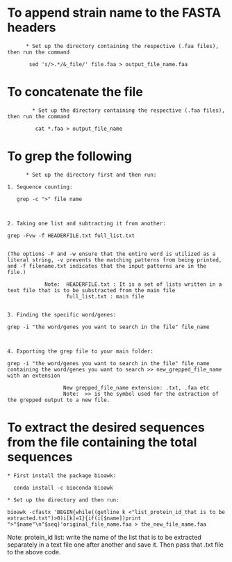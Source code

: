 # To append strain name to the FASTA headers
          
         
          * Set up the directory containing the respective (.faa files), then run the command
           
           sed 's/>.*/&_file/' file.faa > output_file_name.faa
           


 # To concatenate the file
       
            
            * Set up the directory containing the respective (.faa files), then run the command
                
             cat *.faa > output_file_name
             

     
 # To grep the following
     
          
          * Set up the directory first and then run:
          
    1. Sequence counting: 
    
       grep -c ">" file name
       
    
    
    2. Taking one list and subtracting it from another:
    
    grep -Fvw -f HEADERFILE.txt full_list.txt 
    
    
    (The options -F and -w ensure that the entire word is utilized as a literal string, -v prevents the matching patterns from being printed, and -f filename.txt indicates that the input patterns are in the file.)
     
                Note:  HEADERFILE.txt : It is a set of lists written in a text file that is to be substracted from the main file
                       full_list.txt : main file
                                            
    
    3. Finding the specific word/genes: 
    
    grep -i "the word/genes you want to search in the file" file_name 
    
    
   
    4. Exporting the grep file to your main folder: 
    
    grep -i "the word/genes you want to search in the file" file_name containing the word/genes you want to search >> new_grepped_file_name with an extension
                 
                      New grepped_file_name extension: .txt, .faa etc
                      Note:  >> is the symbol used for the extraction of the grepped output to a new file.
                      

 # To extract the desired sequences from the file containing the total sequences
    
            
  ```
  * First install the package bioawk:
        
    conda install -c bioconda bioawk
                
  * Set up the directory and then run:
         
bioawk -cfastx 'BEGIN{while((getline k <"list_protein_id_that is to be extracted.txt")>0)i[k]=1}{if(i[$name])print ">"$name"\n"$seq}'original_file_name.faa > the_new_file_name.faa
```

Note:  protein_id list: write the name of the list that is to be extracted separately in a text file one after another and save it. Then pass that .txt file to the above code.
